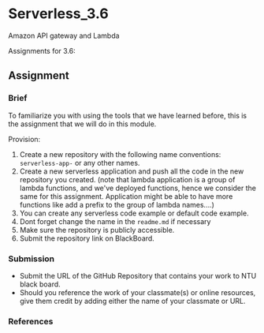 # Serverless_3.6
Amazon API gateway and Lambda


Assignments for 3.6:

## Assignment

### Brief

To familiarize you with using the tools that we have learned before, this is the assignment that we will do in this module.

Provision:

1. Create a new repository with the following name conventions:
`serverless-app-` or any other names.
2. Create a new serverless application and push all the code in the new repository you created. (note that lambda application is a group of lambda functions, and we've deployed functions, hence we consider the same for this assignment. Application might be able to have more functions like add a prefix to the group of lambda names....)
3. You can create any serverless code example or default code example.
4. Dont forget change the name in the `readme.md` if necessary
5. Make sure the repository is publicly accessible.
6. Submit the repository link on BlackBoard.

### Submission 

- Submit the URL of the GitHub Repository that contains your work to NTU black board.
- Should you reference the work of your classmate(s) or online resources, give them credit by adding either the name of your classmate or URL. 

### References

